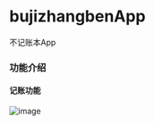 # bujizhangbenApp
不记账本App
### 功能介绍
#### 记账功能
![image](https://imgos.cn/2024/08/14/66bc6c401851a.png)
